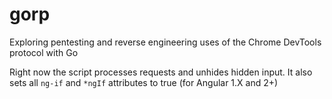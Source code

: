 # gorp
Exploring pentesting and reverse engineering uses of the Chrome DevTools protocol with Go

Right now the script processes requests and unhides hidden input. It also sets all `ng-if` and `*ngIf` attributes to true (for Angular 1.X and 2+)

